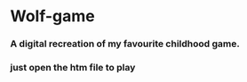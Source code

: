 # Wolf-game

### A digital recreation of my favourite childhood game.
### just open the htm file to play
